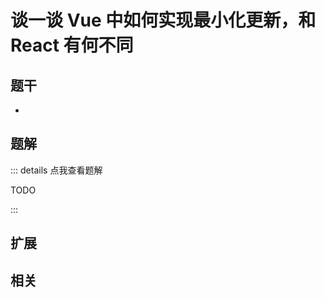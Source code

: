 # 谈一谈 Vue 中如何实现最小化更新，和 React 有何不同


## 题干

- 



## 题解

::: details 点我查看题解

  TODO

:::



## 扩展



## 相关
